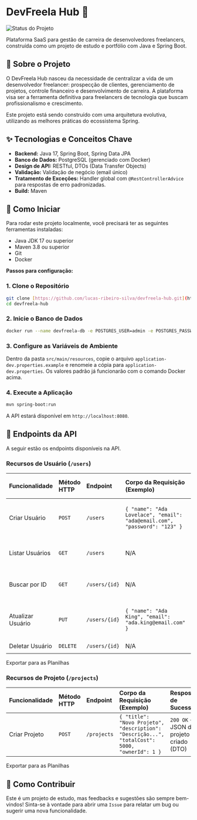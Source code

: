 # DevFreela Hub 🚀

![Status do Projeto](https://img.shields.io/badge/status-em%20desenvolvimento-yellow)

Plataforma SaaS para gestão de carreira de desenvolvedores freelancers, construída como um projeto de estudo e portfólio com Java e Spring Boot.

## 📝 Sobre o Projeto

O DevFreela Hub nasceu da necessidade de centralizar a vida de um desenvolvedor freelancer: prospecção de clientes, gerenciamento de projetos, controle financeiro e desenvolvimento de carreira. A plataforma visa ser a ferramenta definitiva para freelancers de tecnologia que buscam profissionalismo e crescimento.

Este projeto está sendo construído com uma arquitetura evolutiva, utilizando as melhores práticas do ecossistema Spring.

## ✨ Tecnologias e Conceitos Chave

* **Backend:** Java 17, Spring Boot, Spring Data JPA
* **Banco de Dados:** PostgreSQL (gerenciado com Docker)
* **Design de API:** RESTful, DTOs (Data Transfer Objects)
* **Validação:** Validação de negócio (email único)
* **Tratamento de Exceções:** Handler global com `@RestControllerAdvice` para respostas de erro padronizadas.
* **Build:** Maven

## 🏁 Como Iniciar

Para rodar este projeto localmente, você precisará ter as seguintes ferramentas instaladas:

* Java JDK 17 ou superior
* Maven 3.8 ou superior
* Git
* Docker

**Passos para configuração:**

### 1. Clone o Repositório

```bash
git clone [https://github.com/lucas-ribeiro-silva/devfreela-hub.git](https://github.com/lucas-ribeiro-silva/devfreela-hub.git)
cd devfreela-hub
```

### 2. Inicie o Banco de Dados

```bash
docker run --name devfreela-db -e POSTGRES_USER=admin -e POSTGRES_PASSWORD=admin -e POSTGRES_DB=devfreela -p 5432:5432 -d postgres
```

### 3. Configure as Variáveis de Ambiente

Dentro da pasta `src/main/resources`, copie o arquivo `application-dev.properties.example` e renomeie a cópia para `application-dev.properties`. Os valores padrão já funcionarão com o comando Docker acima.

### 4. Execute a Aplicação

```bash
mvn spring-boot:run
```

A API estará disponível em `http://localhost:8080`.

## 📡 Endpoints da API

A seguir estão os endpoints disponíveis na API.

### Recursos de Usuário (`/users`)

| Funcionalidade | Método HTTP | Endpoint | Corpo da Requisição (Exemplo) | Resposta de Sucesso |
| :--- | :--- | :--- | :--- | :--- |
| Criar Usuário | `POST` | `/users` | `{ "name": "Ada Lovelace", "email": "ada@email.com", "password": "123" }` | `200 OK` + JSON do usuário criado (DTO) |
| Listar Usuários | `GET` | `/users` | N/A | `200 OK` + Array de usuários (DTO) |
| Buscar por ID | `GET` | `/users/{id}` | N/A | `200 OK` + JSON do usuário (DTO) |
| Atualizar Usuário | `PUT` | `/users/{id}` | `{ "name": "Ada King", "email": "ada.king@email.com" }` | `200 OK` + JSON do usuário atualizado (DTO) |
| Deletar Usuário | `DELETE` | `/users/{id}` | N/A | `204 No Content` |

Exportar para as Planilhas

### Recursos de Projeto (`/projects`)

| Funcionalidade | Método HTTP | Endpoint | Corpo da Requisição (Exemplo) | Resposta de Sucesso |
| :--- | :--- | :--- | :--- | :--- |
| Criar Projeto | `POST` | `/projects` | `{ "title": "Novo Projeto", "description": "Descrição...", "totalCost": 5000, "ownerId": 1 }` | `200 OK` + JSON do projeto criado (DTO) |

Exportar para as Planilhas

## 🤝 Como Contribuir

Este é um projeto de estudo, mas feedbacks e sugestões são sempre bem-vindos! Sinta-se à vontade para abrir uma `Issue` para relatar um bug ou sugerir uma nova funcionalidade.